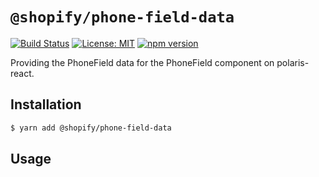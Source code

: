 # `@shopify/phone-field-data`

[![Build Status](https://travis-ci.org/Shopify/quilt.svg?branch=master)](https://travis-ci.org/Shopify/quilt)
[![License: MIT](https://img.shields.io/badge/License-MIT-green.svg)](LICENSE.md) [![npm version](https://badge.fury.io/js/%40shopify%2Fphone-field-data.svg)](https://badge.fury.io/js/%40shopify%2Fphone-field-data.svg) 

Providing the PhoneField data for the PhoneField component on polaris-react.

## Installation

```bash
$ yarn add @shopify/phone-field-data
```

## Usage
